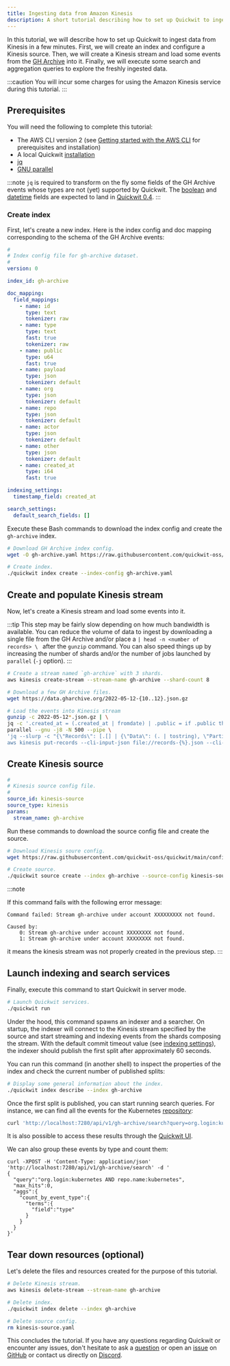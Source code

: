 ```yaml
---
title: Ingesting data from Amazon Kinesis
description: A short tutorial describing how to set up Quickwit to ingest data from Kinesis in a few minutes
---
```


In this tutorial, we will describe how to set up Quickwit to ingest data from Kinesis in a few minutes. First, we will create an index and configure a Kinesis source. Then, we will create a Kinesis stream and load some events from the [GH Archive](https://www.gharchive.org/) into it. Finally, we will execute some search and aggregation queries to explore the freshly ingested data.

:::caution
You will incur some charges for using the Amazon Kinesis service during this tutorial.
:::

## Prerequisites

You will need the following to complete this tutorial:
- The AWS CLI version 2 (see [Getting started with the AWS CLI](https://docs.aws.amazon.com/cli/latest/userguide/getting-started-prereqs.html) for prerequisites and installation)
- A local Quickwit [installation](../get-started/installation.md)
- [jq](https://stedolan.github.io/jq/download/)
- [GNU parallel](https://www.gnu.org/software/parallel/)

:::note
`jq` is required to transform on the fly some fields of the GH Archive events whose types are not (yet) supported by Quickwit. The [boolean](https://github.com/quickwit-oss/quickwit/issues/1483) and [datetime](https://github.com/quickwit-oss/quickwit/issues/1328) fields are expected to land in [Quickwit 0.4](https://github.com/quickwit-oss/quickwit/projects/5).
:::

### Create index

First, let's create a new index. Here is the index config and doc mapping corresponding to the schema of the GH Archive events:

```yaml title="index-config.yaml"
#
# Index config file for gh-archive dataset.
#
version: 0

index_id: gh-archive

doc_mapping:
  field_mappings:
    - name: id
      type: text
      tokenizer: raw
    - name: type
      type: text
      fast: true
      tokenizer: raw
    - name: public
      type: u64
      fast: true
    - name: payload
      type: json
      tokenizer: default
    - name: org
      type: json
      tokenizer: default
    - name: repo
      type: json
      tokenizer: default
    - name: actor
      type: json
      tokenizer: default
    - name: other
      type: json
      tokenizer: default
    - name: created_at
      type: i64
      fast: true

indexing_settings:
  timestamp_field: created_at

search_settings:
  default_search_fields: []
```

Execute these Bash commands to download the index config and create the `gh-archive` index.

```bash
# Download GH Archive index config.
wget -O gh-archive.yaml https://raw.githubusercontent.com/quickwit-oss/quickwit/main/config/tutorials/gh-archive/index-config.yaml

# Create index.
./quickwit index create --index-config gh-archive.yaml
```


## Create and populate Kinesis stream

Now, let's create a Kinesis stream and load some events into it.

:::tip
This step may be fairly slow depending on how much bandwidth is available. You can reduce the volume of data to ingest by downloading a single file from the GH Archive and/or place a `| head -n <number of records> \ ` after the `gunzip` command. You can also speed things up by increasing the number of shards and/or the number of jobs launched by `parallel` (`-j` option).
:::

```bash
# Create a stream named `gh-archive` with 3 shards.
aws kinesis create-stream --stream-name gh-archive --shard-count 8

# Download a few GH Archive files.
wget https://data.gharchive.org/2022-05-12-{10..12}.json.gz

# Load the events into Kinesis stream
gunzip -c 2022-05-12*.json.gz | \
jq -c '.created_at = (.created_at | fromdate) | .public = if .public then 1 else 0 end' | \
parallel --gnu -j8 -N 500 --pipe \
'jq --slurp -c "{\"Records\": [.[] | {\"Data\": (. | tostring), \"PartitionKey\": .id }], \"StreamName\": \"gh-archive\"}" > records-{%}.json && \
aws kinesis put-records --cli-input-json file://records-{%}.json --cli-binary-format raw-in-base64-out >> out.log'
```

## Create Kinesis source

```yaml title="kinesis-source.yaml"
#
# Kinesis source config file.
#
source_id: kinesis-source
source_type: kinesis
params:
  stream_name: gh-archive
```

Run these commands to download the source config file and create the source.

```bash
# Download Kinesis soure config.
wget https://raw.githubusercontent.com/quickwit-oss/quickwit/main/config/tutorials/gh-archive/kinesis-source.yaml

# Create source.
./quickwit source create --index gh-archive --source-config kinesis-source.yaml
```

:::note

If this command fails with the following error message:
```
Command failed: Stream gh-archive under account XXXXXXXXX not found.

Caused by:
    0: Stream gh-archive under account XXXXXXXX not found.
    1: Stream gh-archive under account XXXXXXXX not found.
```

it means the kinesis stream was not properly created in the previous step.
:::

## Launch indexing and search services

Finally, execute this command to start Quickwit in server mode.

```bash
# Launch Quickwit services.
./quickwit run
```

Under the hood, this command spawns an indexer and a searcher. On startup, the indexer will connect to the Kinesis stream specified by the source and start streaming and indexing events from the shards composing the stream. With the default commit timeout value (see [indexing settings](../configuration/index-config.md#indexing-settings)), the indexer should publish the first split after approximately 60 seconds.

You can run this command (in another shell) to inspect the properties of the index and check the current number of published splits:

```bash
# Display some general information about the index.
./quickwit index describe --index gh-archive
```

Once the first split is published, you can start running search queries. For instance, we can find all the events for the Kubernetes [repository](https://github.com/kubernetes/kubernetes):

```bash
curl 'http://localhost:7280/api/v1/gh-archive/search?query=org.login:kubernetes%20AND%20repo.name:kubernetes'
```

It is also possible to access these results through the [Quickwit UI](http://localhost:7280/ui/search?query=org.login%3Akubernetes+AND+repo.name%3Akubernetes&index_id=gh-archive&max_hits=10).

We can also group these events by type and count them:

```
curl -XPOST -H 'Content-Type: application/json' 'http://localhost:7280/api/v1/gh-archive/search' -d '
{
  "query":"org.login:kubernetes AND repo.name:kubernetes",
  "max_hits":0,
  "aggs":{
    "count_by_event_type":{
      "terms":{
        "field":"type"
      }
    }
  }
}'
```

## Tear down resources (optional)

Let's delete the files and resources created for the purpose of this tutorial.

```bash
# Delete Kinesis stream.
aws kinesis delete-stream --stream-name gh-archive

# Delete index.
./quickwit index delete --index gh-archive

# Delete source config.
rm kinesis-source.yaml
```

This concludes the tutorial. If you have any questions regarding Quickwit or encounter any issues, don't hesitate to ask a [question](https://github.com/quickwit-oss/quickwit/discussions) or open an [issue](https://github.com/quickwit-oss/quickwit/issues) on [GitHub](https://github.com/quickwit-oss/quickwit) or contact us directly on [Discord](https://discord.com/invite/MT27AG5EVE).
